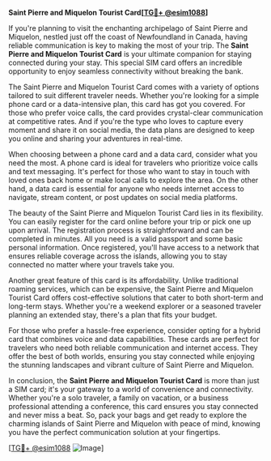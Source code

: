 **Saint Pierre and Miquelon Tourist Card[[TG💪+ @esim1088](https://t.me/s/esim1088)]**

If you're planning to visit the enchanting archipelago of Saint Pierre and Miquelon, nestled just off the coast of Newfoundland in Canada, having reliable communication is key to making the most of your trip. The **Saint Pierre and Miquelon Tourist Card** is your ultimate companion for staying connected during your stay. This special SIM card offers an incredible opportunity to enjoy seamless connectivity without breaking the bank.

The Saint Pierre and Miquelon Tourist Card comes with a variety of options tailored to suit different traveler needs. Whether you're looking for a simple phone card or a data-intensive plan, this card has got you covered. For those who prefer voice calls, the card provides crystal-clear communication at competitive rates. And if you're the type who loves to capture every moment and share it on social media, the data plans are designed to keep you online and sharing your adventures in real-time.

When choosing between a phone card and a data card, consider what you need the most. A phone card is ideal for travelers who prioritize voice calls and text messaging. It's perfect for those who want to stay in touch with loved ones back home or make local calls to explore the area. On the other hand, a data card is essential for anyone who needs internet access to navigate, stream content, or post updates on social media platforms. 

The beauty of the Saint Pierre and Miquelon Tourist Card lies in its flexibility. You can easily register for the card online before your trip or pick one up upon arrival. The registration process is straightforward and can be completed in minutes. All you need is a valid passport and some basic personal information. Once registered, you'll have access to a network that ensures reliable coverage across the islands, allowing you to stay connected no matter where your travels take you.

Another great feature of this card is its affordability. Unlike traditional roaming services, which can be expensive, the Saint Pierre and Miquelon Tourist Card offers cost-effective solutions that cater to both short-term and long-term stays. Whether you're a weekend explorer or a seasoned traveler planning an extended stay, there's a plan that fits your budget.

For those who prefer a hassle-free experience, consider opting for a hybrid card that combines voice and data capabilities. These cards are perfect for travelers who need both reliable communication and internet access. They offer the best of both worlds, ensuring you stay connected while enjoying the stunning landscapes and vibrant culture of Saint Pierre and Miquelon.

In conclusion, the **Saint Pierre and Miquelon Tourist Card** is more than just a SIM card; it's your gateway to a world of convenience and connectivity. Whether you're a solo traveler, a family on vacation, or a business professional attending a conference, this card ensures you stay connected and never miss a beat. So, pack your bags and get ready to explore the charming islands of Saint Pierre and Miquelon with peace of mind, knowing you have the perfect communication solution at your fingertips.

[[TG💪+ @esim1088](https://t.me/s/esim1088) ![Image](https://i.postimg.cc/Y0z9fWf4/image.png)]
